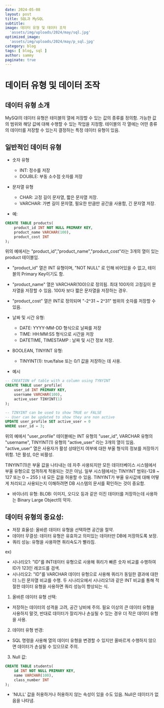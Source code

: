 ```yaml
---
date: 2024-05-08
layout: post
title: SQL과 MySQL 
subtitle:  
image: 데이터 유형 및 데이터 조작
  'assets/img/uploads/2024/may/sql.jpg'
optimized_image:    
  'assets/img/uploads/2024/may/p_sql.jpg'
category: blog
tags: [ blog, sql ]
author: sammy
paginate: true
---
```

# 데이터 유형 및 데이터 조작

## 데이터 유형 소개
MySQl의 데이터 유형은 테이블의 열에 저장할 수 있는 값의 종류를 정의함.
가능한 값의 범위와 해당 값에 대해 수행할 수 있는 작업을 지정함.
테이블의 각 열에는 어떤 종류의 데이터를 저장할 수 있는지 결정하는 특정 데이터 유형이 있음.

## 일반적인 데이터 유형
- 숫자 유형
    - INT: 정수를 저장
    - DOUBLE: 부동 소수점 숫자를 저장
- 문자열 유형
    - CHAR: 고정 길이 문자열, 짧은 문자열 저장.
    - VARCHAR: 가변 길이 문자열, 필요한 만큼만 공간을 사용함, 긴 문자열 저장.

- 예:
```sql
CREATE TABLE products(
    product_id INT NOT NULL PRIMARY KEY,
    product_name VARCHAR(100),
    product_cost INT
);
```
위의 예에서는 "product_id","product_name","product_cost"라는 3개의 열이 있는 product 테이블임.

- "product_id" 열은 INT 유형이며, "NOT NULL" 로 인해 비어있을 수 없고, 테이블의 Primary Key이기도 함.
- "product_name" 열은 VARCHAR(100)으로 정의됨. 최대 100자의 고정길이 문자열을 저장할 수 있음. 100자 보다 짧은 문자열을 저장하는 경우.
- "product_cost" 열은 INT로 정의되며 "-2^31 ~ 2^31" 범위의 숫자를 저장할 수 있음.

- 날짜 및 시간 유형:
    * DATE: YYYY-MM-DD 형식으로 날짜를 저장
    * TIME: HH:MM:SS 형식으로 시간을 저장
    * DATETIME, TIMESTAMP : 날짜 및 시간 정보 저장.

- BOOLEAN, TINYINT 유형:
    * TINYINT(1): true/false 또는 0/1 값을 저장하는 데 사용.

- 예시
```sql
-- CREATION of table with a column using TYNYINT
CREATE TABLE user_profile(
    user_id INT PRIMARY KEY,
    username VARCHAR(100),
    active_user TINYINT(1)
);

-- TINYINT can be used to show TRUE or FALSE
-- User can be updated to show they are non active
UPDATE user_profile SET active_user = 0
WHERE user_id = 3;
```
위의 예에서 "user_profile" 테이블에는 INT 유형의 "user_id", VARCHAR 유형의 "username", TINYINT(1) 유형의 "active_user" 라는 3개의 열이 있음.
"active_user" 열은 사용자가 활성 상태인지 여부에 대한 부울 형식의 정보를 저장하기 위함. 1은 활성, 0은 비활성.

TINYINT(1)은 부울 값을 나타내는 데 자주 사용되지만 모든 데이터베이스 시스템에서 부울 유형으로 엄격하게 적용되는 것은 아님. 일부 시스템에서는 TINYINT 범위(-128 ~ 127 또는 0 ~ 255 ) 내 모든 값을 허용할 수 있음. TINYINT가 부울 유사값에 대해 어떻게 처리되고 사용되는지 이해하려면 DB 시스템의 문서를 확인하는 것이 중요함.

- 바이너리 유형:
BLOB: 이미지, 오디오 등과 같은 이진 데이터를 저장하는데 사용하는 Binary Large Object의 약자.

## 데이터 유형의 중요성:
- 저장 효율성: 올바른 데이터 유형을 선택하면 공간을 절약.
- 데이터 무결성: 데이터 유형은 유효하고 의미있는 데이터만 DB에 저장하도록 보장.
- 쿼리 성능: 유형을 사용하면 쿼리속도가 빨라짐.

ex) 
- 시나리오1: "ID"를 INT데이터 유형으로 사용해 쿼리가 빠른 숫자 비교를 수행하여 ID가 123인 레코드를 검색.
- 시나리오2: "ID"를 VARCHAR 데이터 유형으로 사용해 쿼리가 동일한 결과에 대한 더 느린 문자열 비교를 수행.
두 시나리오에서 시나리오1과 같은 INT 비교를 통해 적절한 데이터 유형을 사용하면 쿼리 성능이 향상되는 식.

1. 올바른 데이터 유형 선택:
- 저장하는 데이터의 성격을 고려, 공간 낭비에 주의. 필요 이상의 큰 데이터 유형을 사용하지 말것, 반대로 데이터가 잘리거나 손실될 수 있는 경우 더 작은 데이터 유형을 사용.
2. 데이터 유형 번경:
- SQL 명령을 사용해 열의 데이터 유형을 변경할 수 있지만 올바르게 수행하지 않으면 데이터가 손실될 수 있으므로 주의.
3. Null 값:
```sql
CREATE TABLE students(
    id INT NOT NULL PRIMARY KEY,
    name VARCHAR(100),
    class_number INT
);
```
- 'NULL' 값을 허용하거나 허용하지 않는 속성이 있을 수도 있음. Null은 데이터가 없음을 나타냄.

